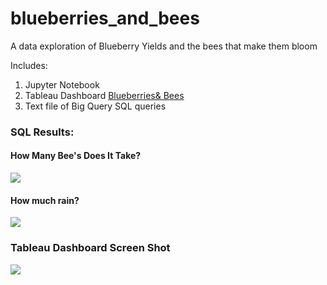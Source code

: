 # blueberries_and_bees
 A data exploration of Blueberry Yields and the bees that make them bloom

Includes:
1. Jupyter Notebook
2. Tableau Dashboard
[Blueberries& Bees](https://public.tableau.com/views/BlueberriesBees/BlueberryHarvest?:language=en-US&:display_count=n&:origin=viz_share_link)
3. Text file of Big Query SQL queries
### SQL Results:
#### How Many Bee's Does It Take?
![](https://github.com/slaing77/blueberries_and_bees/blob/7947c5f7af3d6e4d2b1b3c316388b8baf0fb3674/images/sql_query_2.png)
#### How much rain?
![](https://github.com/slaing77/blueberries_and_bees/blob/7947c5f7af3d6e4d2b1b3c316388b8baf0fb3674/images/sql_query_1.png)



### Tableau Dashboard Screen Shot
![](https://github.com/slaing77/blueberries_and_bees/blob/7947c5f7af3d6e4d2b1b3c316388b8baf0fb3674/images/blueberry_harvest.png)
